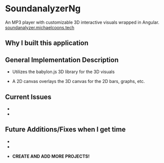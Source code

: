 # SoundanalyzerNg

An MP3 player with customizable 3D interactive visuals wrapped in Angular.
[soundanalyzer.michaelcoons.tech](https://soundanalyzer.michaelcoons.tech/)

## Why I built this application



## General Implementation Description

* Utilizes the babylon.js 3D library for the 3D visuals

* A 2D canvas overlays the 3D canvas for the 2D bars, graphs, etc.

## Current Issues

* 

* 

## Future Additions/Fixes when I get time

* 

* 

* **CREATE AND ADD MORE PROJECTS!**

